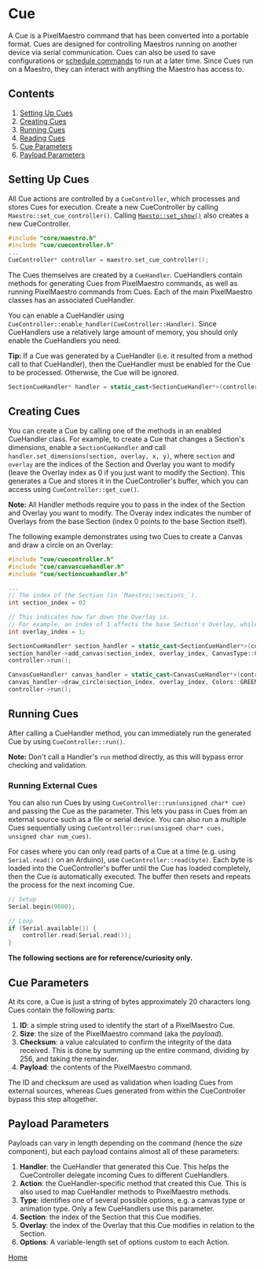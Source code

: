 # Cue
A Cue is a PixelMaestro command that has been converted into a portable format. Cues are designed for controlling Maestros running on another device via serial communication. Cues can also be used to save configurations or [schedule commands](show.md) to run at a later time. Since Cues run on a Maestro, they can interact with anything the Maestro has access to.

## Contents
1. [Setting Up Cues](#setting-up-cues)
2. [Creating Cues](#creating-cues)
3. [Running Cues](#running-cues)
4. [Reading Cues](#reading-cues)
5. [Cue Parameters](#cue-parameters)
6. [Payload Parameters](#payload-parameters)

## Setting Up Cues
All Cue actions are controlled by a `CueController`, which processes and stores Cues for execution. Create a new CueController by calling `Maestro::set_cue_controller()`. Calling [`Maesto::set_show()`](show.md) also creates a new CueController.

```c++
#include "core/maestro.h"
#include "cue/cuecontroller.h"
...
CueController* controller = maestro.set_cue_controller();
```

The Cues themselves are created by a `CueHandler`. CueHandlers contain methods for generating Cues from PixelMaestro commands, as well as running PixelMaestro commands from Cues. Each of the main PixelMaestro classes has an associated CueHandler.

You can enable a CueHandler using `CueController::enable_handler(CueController::Handler)`. Since CueHandlers use a relatively large amount of memory, you should only enable the CueHandlers you need.

**Tip:** If a Cue was generated by a CueHandler (i.e. it resulted from a method call to that CueHandler), then the CueHandler must be enabled for the Cue to be processed. Otherwise, the Cue will be ignored.

```c++
SectionCueHandler* handler = static_cast<SectionCueHandler*>(controller->enable_handler(CueController::Handler::SectionHandler));
```

## Creating Cues
You can create a Cue by calling one of the methods in an enabled CueHandler class. For example, to create a Cue that changes a Section's dimensions, enable a `SectionCueHandler` and call `handler.set_dimensions(section, overlay, x, y)`, where `section` and `overlay` are the indices of the Section and Overlay you want to modify (leave the Overlay index as 0 if you just want to modify the Section). This generates a Cue and stores it in the CueController's buffer, which you can access using `CueController::get_cue()`.

**Note:** All Handler methods require you to pass in the index of the Section and Overlay you want to modify. The Overay index indicates the number of Overlays from the base Section (index 0 points to the base Section itself).

The following example demonstrates using two Cues to create a Canvas and draw a circle on an Overlay:
```c++
#include "cue/cuecontroller.h"
#include "cue/canvascuehandler.h"
#include "cue/sectioncuehandler.h"

...
// The index of the Section (in `Maestro::sections_`).
int section_index = 02

// This indicates how far down the Overlay is.
// For example, an index of 1 affects the base Section's Overlay, while an index of 2 affects the Overlay's Overlay.
int overlay_index = 1;

SectionCueHandler* section_handler = static_cast<SectionCueHandler*>(controller->enable_handler(CueController::Handler::SectionHandler));
section_handler->add_canvas(section_index, overlay_index, CanvasType::ColorCanvas);
controller->run();

CanvasCueHandler* canvas_handler = static_cast<CanvasCueHandler*>(controller->enable_handler(CueController::Handler::CanvasHandler));
canvas_handler->draw_circle(section_index, overlay_index, Colors::GREEN, 5, 5, 2, true);
controller->run();
```

## Running Cues
After calling a CueHandler method, you can immediately run the generated Cue by using `CueController::run()`.

**Note:** Don't call a Handler's `run` method directly, as this will bypass error checking and validation.

### Running External Cues
You can also run Cues by using `CueController::run(unsigned char* cue)` and passing the Cue as the parameter. This lets you pass in Cues from an external source such as a file or serial device. You can also run a multiple Cues sequentially using `CueController::run(unsigned char* cues, unsigned char num_cues)`.

For cases where you can only read parts of a Cue at a time (e.g. using `Serial.read()` on an Arduino), use `CueController::read(byte)`. Each byte is loaded into the CueController's buffer until the Cue has loaded completely, then the Cue is automatically executed. The buffer then resets and repeats the process for the next incoming Cue.

```c++
// Setup
Serial.begin(9600);

// Loop
if (Serial.available()) {
	controller.read(Serial.read());
}
```

**The following sections are for reference/curiosity only.**

## Cue Parameters
At its core, a Cue is just a string of bytes approximately 20 characters long. Cues contain the following parts:

1. **ID**: a simple string used to identify the start of a PixelMaestro Cue.
2. **Size**: the size of the PixelMaestro command (aka the _payload_).
3. **Checksum**: a value calculated to confirm the integrity of the data received. This is done by summing up the entire command, dividing by 256, and taking the remainder.
4. **Payload**: the contents of the PixelMaestro command.

The ID and checksum are used as validation when loading Cues from external sources, whereas Cues generated from within the CueController bypass this step altogether.

## Payload Parameters
Payloads can vary in length depending on the command (hence the _size_ component), but each payload contains almost all of these parameters:

1. **Handler**: the CueHandler that generated this Cue. This helps the CueController delegate incoming Cues to different CueHandlers.
2. **Action**: the CueHandler-specific method that created this Cue. This is also used to map CueHandler methods to PixelMaestro methods.
3. **Type**: identifies one of several possible options, e.g. a canvas type or animation type. Only a few CueHandlers use this parameter.
4. **Section**: the index of the Section that this Cue modifies.
4. **Overlay**: the index of the Overlay that this Cue modifies in relation to the Section.
5. **Options**: A variable-length set of options custom to each Action.

[Home](README.md)

